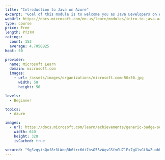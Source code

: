 ```yaml
---
title: "Introduction to Java on Azure"
excerpt: "Goal of this module is to welcome you as Java Developers on Azure. In this module, you'll begin to discover the opportunities for Java developers on Azure."
webUrl: https://docs.microsoft.com/en-us/learn/modules/intro-to-java-azure/
type: course
price: Free
length: PT37M
ratings:
  count: 153
  average: 4.7058825
heat: 50

provider:
  name: Microsoft Learn
  domain: microsoft.com
  images:
    - url: /assets/images/organizations/microsoft.com-50x50.jpg
      width: 50
      height: 50

levels:
  - Beginner

topics:
  - Azure

images:
  - url: https://docs.microsoft.com/learn/achievements/generic-badge-social.png
    width: 640
    height: 320
    isCached: true

secured: "9gSvqyisQuf8+8LWoqRb6trc6di7bsO55vWqvGSfvGU71Ex7gX1vGt8wZuahFGE3XhigHTpq5q1rVEoidEYMAS3/9g8Vb60CweQeol4HVRPOjlHuh+9QvEyRA7xCGygS0yU3Qu8vPXfJxcuNbIgDSZiaVebItX19eCt76wgR/Qj7LG9JsjLipc+rtgmsITFAELIoA3G33u+W0hfgl+ZD5eOb1UMMArRn5LpVnptVXmQDQOrs9JTOTCHyxuWRsolhCdNWKVy9JawnFcddyYH0PU1RrPM56Xtd2Hpy+5yT7C9fz0/NowzPOnTEloOhOBdM1zWTfIkySbdmK45RaZcqwirw181ARDzeBQLJIvvjC4uKVEU7wOWwAgNzOrJ13Hmum1F4vLxgT3rtwz/SsHD1YP4KjsYXXXa0m8D9dyMrZGU=;4rraFsySI6lRm1Q6hDKk4Q=="
---
```


